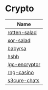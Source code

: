 # Crypto

| Name                              |
| ------------------                | 
| [rotten-salad](./rotten-salad/)       |
| [xor-salad](./xor-salad/)               |
| [babyrsa](./babyrsa/)               |
| [hshh](./hshh/)   |
| [lgc-encryptor](./lgc-encryptor/) |
| [rng-casino](./rng-casino/) |
| [s3cure-chats](./s3cure-chats/)                 |